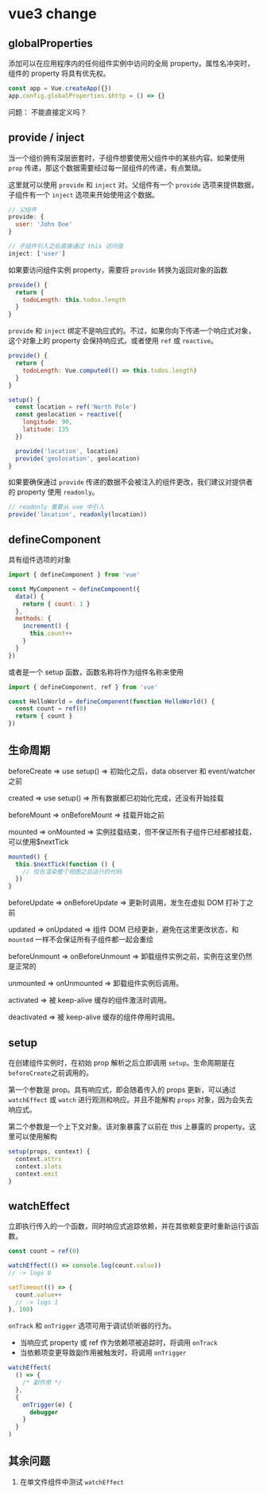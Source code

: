 # vue3 change

## globalProperties

添加可以在应用程序内的任何组件实例中访问的全局 property。属性名冲突时，组件的 property 将具有优先权。

```js
const app = Vue.createApp({})
app.config.globalProperties.$http = () => {}
```

问题： 不能直接定义吗？

## provide / inject

当一个组价拥有深层嵌套时，子组件想要使用父组件中的某些内容。如果使用 `prop` 传递，那这个数据需要经过每一层组件的传递，有点繁琐。

这里就可以使用 `provide` 和 `inject` 对。父组件有一个 `provide` 选项来提供数据，子组件有一个 `inject` 选项来开始使用这个数据。

```js
// 父组件
provide: {
  user: 'John Doe'
}

// 子组件引入之后直接通过 this 访问值
inject: ['user']
```

如果要访问组件实例 property，需要将 `provide` 转换为返回对象的函数

```js
provide() {
  return {
    todoLength: this.todos.length
  }
}
```

`provide` 和 `inject` 绑定不是响应式的。不过，如果你向下传递一个响应式对象，这个对象上的 property 会保持响应式。或者使用 `ref` 或 `reactive`。

```js
provide() {
  return {
    todoLength: Vue.computed(() => this.todos.length)
  }
}

setup() {
  const location = ref('North Pole')
  const geolocation = reactive({
    longitude: 90,
    latitude: 135
  })

  provide('location', location)
  provide('geolocation', geolocation)
}
```

如果要确保通过 `provide` 传递的数据不会被注入的组件更改，我们建议对提供者的 property 使用 `readonly`。

```js
// readonly 需要从 vue 中引入
provide('location', readonly(location))
```

## defineComponent

具有组件选项的对象

```js
import { defineComponent } from 'vue'

const MyComponent = defineComponent({
  data() {
    return { count: 1 }
  },
  methods: {
    increment() {
      this.count++
    }
  }
})
```

或者是一个 setup 函数，函数名称将作为组件名称来使用

```js
import { defineComponent, ref } from 'vue'

const HelloWorld = defineComponent(function HelloWorld() {
  const count = ref(0)
  return { count }
})
```

## 生命周期

beforeCreate => use setup() => 初始化之后，data observer 和 event/watcher之前

created => use setup() => 所有数据都已初始化完成，还没有开始挂载

beforeMount => onBeforeMount => 挂载开始之前

mounted => onMounted => 实例挂载结束，但不保证所有子组件已经都被挂载，可以使用$nextTick

```js
mounted() {
  this.$nextTick(function () {
    // 仅在渲染整个视图之后运行的代码
  })
}
```

beforeUpdate => onBeforeUpdate => 更新时调用，发生在虚拟 DOM 打补丁之前

updated => onUpdated => 组件 DOM 已经更新，避免在这里更改状态，和 `mounted` 一样不会保证所有子组件都一起会重绘

beforeUnmount => onBeforeUnmount => 卸载组件实例之前，实例在这里仍然是正常的

unmounted => onUnmounted => 卸载组件实例后调用。

activated => 被 keep-alive 缓存的组件激活时调用。

deactivated => 被 keep-alive 缓存的组件停用时调用。

## setup

在创建组件实例时，在初始 prop 解析之后立即调用 `setup`。生命周期是在 `beforeCreate`之前调用的。

第一个参数是 prop。具有响应式，即会随着传入的 props 更新，可以通过 `watchEffect` 或 `watch` 进行观测和响应。并且不能解构 `props` 对象，因为会失去响应式。

第二个参数是一个上下文对象。该对象暴露了以前在 this 上暴露的 property。这里可以使用解构

```js
setup(props, context) {
  context.attrs
  context.slots
  context.emit
}
```

## watchEffect

立即执行传入的一个函数，同时响应式追踪依赖，并在其依赖变更时重新运行该函数。

```js
const count = ref(0)

watchEffect(() => console.log(count.value))
// -> logs 0

setTimeout(() => {
  count.value++
  // -> logs 1
}, 100)
```

`onTrack` 和 `onTrigger` 选项可用于调试侦听器的行为。

* 当响应式 property 或 ref 作为依赖项被追踪时，将调用 `onTrack`
* 当依赖项变更导致副作用被触发时，将调用 `onTrigger`

```js
watchEffect(
  () => {
    /* 副作用 */
  },
  {
    onTrigger(e) {
      debugger
    }
  }
)
```

## 其余问题

1. 在单文件组件中测试 `watchEffect`
